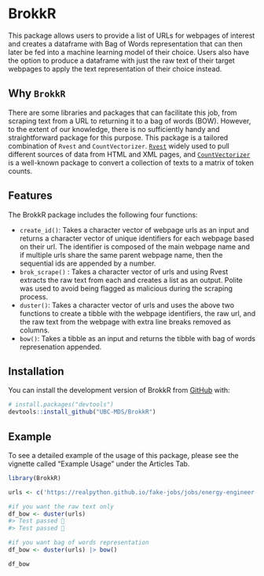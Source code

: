
<!-- README.md is generated from README.Rmd. Please edit that file -->

# BrokkR

<!-- badges: start -->
<!-- badges: end -->

This package allows users to provide a list of URLs for webpages of
interest and creates a dataframe with Bag of Words representation that
can then later be fed into a machine learning model of their choice.
Users also have the option to produce a dataframe with just the raw text
of their target webpages to apply the text representation of their
choice instead.

## Why `BrokkR`

There are some libraries and packages that can facilitate this job, from
scraping text from a URL to returning it to a bag of words (BOW).
However, to the extent of our knowledge, there is no sufficiently handy
and straightforward package for this purpose. This package is a tailored
combination of `Rvest` and `CountVectorizer`.
[`Rvest`](https://www.rdocumentation.org/packages/rvest/versions/1.0.3)
widely used to pull different sources of data from HTML and XML pages,
and
[`CountVectorizer`](https://www.rdocumentation.org/packages/superml/versions/0.4.0/topics/CountVectorizer)
is a well-known package to convert a collection of texts to a matrix of
token counts.

## Features

The BrokkR package includes the following four functions:

-   `create_id()`: Takes a character vector of webpage urls as an input
    and returns a character vector of unique identifiers for each
    webpage based on their url. The identifier is composed of the main
    webpage name and if multiple urls share the same parent webpage
    name, then the sequential ids are appended by a number.
-   `brok_scrape()` : Takes a character vector of urls and using Rvest
    extracts the raw text from each and creates a list as an output.
    Polite was used to avoid being flagged as malicious during the
    scraping process.
-   `duster()`: Takes a character vector of urls and uses the above two
    functions to create a tibble with the webpage identifiers, the raw
    url, and the raw text from the webpage with extra line breaks
    removed as columns.
-   `bow()`: Takes a tibble as an input and returns the tibble with bag
    of words represenation appended.

## Installation

You can install the development version of BrokkR from
[GitHub](https://github.com/UBC-MDS/BrokkR) with:

``` r
# install.packages("devtools")
devtools::install_github("UBC-MDS/BrokkR")
```

## Example

To see a detailed example of the usage of this package, please see the
vignette called “Example Usage” under the Articles Tab.

``` r
library(BrokkR)

urls <- c('https://realpython.github.io/fake-jobs/jobs/energy-engineer-1.html', 'https://realpython.github.io/fake-jobs/jobs/materials-engineer-24.html')

#if you want the raw text only
df_bow <- duster(urls)
#> Test passed 🥇
#> Test passed 🎉

#if you want bag of words representation
df_bow <- duster(urls) |> bow()

df_bow
```
